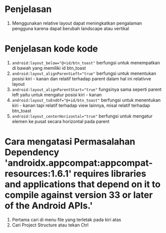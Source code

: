 # Penjelasan
1. Menggunakan relative layout dapat meningkatkan pengalaman pengguna karena dapat berubah landscape atau vertikal
   
# Penjelasan kode kode
1. `android:layout_below="@+id/btn_toast"` berfungsi untuk menempatkan di bawah yang memiliki id btn_toast
2. `android:layout_alignParentLeft="true"` berfungsi untuk menentukan posisi kiri - kanan dan relatif terhadap parent dalam hal ini relativve layout
3. `android:layout_alignParentStart="true"` fungsinya sama seperti parent left yaitu untuk mengatur posisi kiri - kanan
4. `android:layout_toEndOf="@+id/btn_toast"` berfungsi untuk menentukan kiri - kanan tapi relatif terhadap  view lainnya, misal relatif terhadap btn_toast
5. `android:layout_centerHorizontal="true"` berfungsi untuk mengatur elemen ke pusat secara horizontal pada parent 

# Cara mengatasi Permasalahan Dependency 'androidx.appcompat:appcompat-resources:1.6.1' requires libraries and applications that depend on it to compile against version 33 or later of the Android APIs.'
1. Pertama cari di menu file yang terletak pada kiri atas
2. Cari Project Structure atau tekan Ctrl

